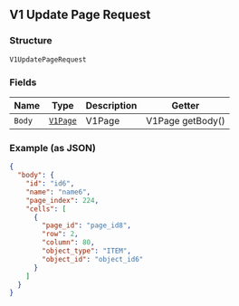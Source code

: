 ## V1 Update Page Request

### Structure

`V1UpdatePageRequest`

### Fields

| Name | Type | Description | Getter |
|  --- | --- | --- | --- |
| `Body` | [`V1Page`](/doc/models/v1-page.md) | V1Page | V1Page getBody() |

### Example (as JSON)

```json
{
  "body": {
    "id": "id6",
    "name": "name6",
    "page_index": 224,
    "cells": [
      {
        "page_id": "page_id8",
        "row": 2,
        "column": 80,
        "object_type": "ITEM",
        "object_id": "object_id6"
      }
    ]
  }
}
```

